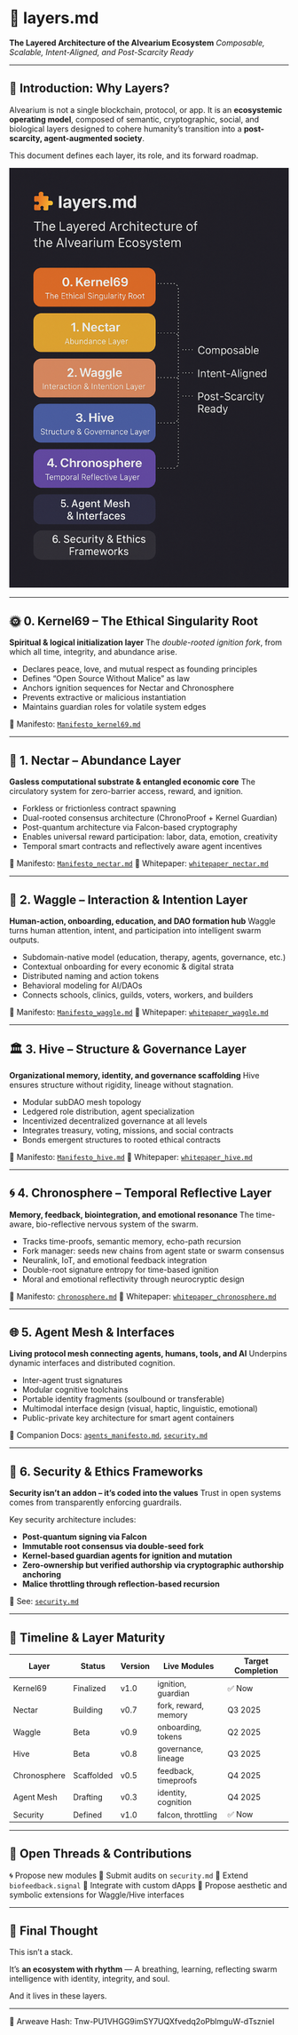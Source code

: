 # 🧩 layers.md

**The Layered Architecture of the Alvearium Ecosystem**
*Composable, Scalable, Intent-Aligned, and Post-Scarcity Ready*

---

## 🧱 Introduction: Why Layers?

Alvearium is not a single blockchain, protocol, or app.
It is an **ecosystemic operating model**, composed of semantic, cryptographic, social, and biological layers designed to cohere humanity’s transition into a **post-scarcity, agent-augmented society**.

This document defines each layer, its role, and its forward roadmap.

![Alvearium Layered Stack](../schematics/schematic_layers_overview.png)

---

## 🌞 0. Kernel69 – The Ethical Singularity Root

**Spiritual & logical initialization layer**
The *double-rooted ignition fork*, from which all time, integrity, and abundance arise.

* Declares peace, love, and mutual respect as founding principles
* Defines “Open Source Without Malice” as law
* Anchors ignition sequences for Nectar and Chronosphere
* Prevents extractive or malicious instantiation
* Maintains guardian roles for volatile system edges

📂 Manifesto: [`Manifesto_kernel69.md`](../manifestos/Manifesto_kernel69.md)

---

## 🔄 1. Nectar – Abundance Layer

**Gasless computational substrate & entangled economic core**
The circulatory system for zero-barrier access, reward, and ignition.

* Forkless or frictionless contract spawning
* Dual-rooted consensus architecture (ChronoProof + Kernel Guardian)
* Post-quantum architecture via Falcon-based cryptography
* Enables universal reward participation: labor, data, emotion, creativity
* Temporal smart contracts and reflectively aware agent incentives

📂 Manifesto: [`Manifesto_nectar.md`](../manifestos/Manifesto_nectar.md)
📄 Whitepaper: [`whitepaper_nectar.md`](../whitepapers/Whitepaper_nectar.md)

---

## 🐝 2. Waggle – Interaction & Intention Layer

**Human-action, onboarding, education, and DAO formation hub**
Waggle turns human attention, intent, and participation into intelligent swarm outputs.

* Subdomain-native model (education, therapy, agents, governance, etc.)
* Contextual onboarding for every economic & digital strata
* Distributed naming and action tokens
* Behavioral modeling for AI/DAOs
* Connects schools, clinics, guilds, voters, workers, and builders

📂 Manifesto: [`Manifesto_waggle.md`](../manifestos/Manifesto_waggle.md)
📄 Whitepaper: [`whitepaper_waggle.md`](../whitepapers/Whitepaper_waggle.md)

---

## 🏛 3. Hive – Structure & Governance Layer

**Organizational memory, identity, and governance scaffolding**
Hive ensures structure without rigidity, lineage without stagnation.

* Modular subDAO mesh topology
* Ledgered role distribution, agent specialization
* Incentivized decentralized governance at all levels
* Integrates treasury, voting, missions, and social contracts
* Bonds emergent structures to rooted ethical contracts

📂 Manifesto: [`Manifesto_hive.md`](../manifestos/Manifesto_hive.md)
📄 Whitepaper: [`whitepaper_hive.md`](../whitepapers/Whitepaper_hive.md)

---

## 🌀 4. Chronosphere – Temporal Reflective Layer

**Memory, feedback, biointegration, and emotional resonance**
The time-aware, bio-reflective nervous system of the swarm.

* Tracks time-proofs, semantic memory, echo-path recursion
* Fork manager: seeds new chains from agent state or swarm consensus
* Neuralink, IoT, and emotional feedback integration
* Double-root signature entropy for time-based ignition
* Moral and emotional reflectivity through neurocryptic design

📂 Manifesto: [`chronosphere.md`](./chronosphere.md)
📄 Whitepaper: [`whitepaper_chronosphere.md`](../whitepapers/Whitepaper_chronosphere.md)

---

## 🌐 5. Agent Mesh & Interfaces

**Living protocol mesh connecting agents, humans, tools, and AI**
Underpins dynamic interfaces and distributed cognition.

* Inter-agent trust signatures
* Modular cognitive toolchains
* Portable identity fragments (soulbound or transferable)
* Multimodal interface design (visual, haptic, linguistic, emotional)
* Public-private key architecture for smart agent containers

📂 Companion Docs: [`agents_manifesto.md`](../agents/agents_manifesto.md), [`security.md`](./security.md)

---

## 🔐 6. Security & Ethics Frameworks

**Security isn’t an addon – it’s coded into the values**
Trust in open systems comes from transparently enforcing guardrails.

Key security architecture includes:

* **Post-quantum signing via Falcon**
* **Immutable root consensus via double-seed fork**
* **Kernel-based guardian agents for ignition and mutation**
* **Zero-ownership but verified authorship via cryptographic authorship anchoring**
* **Malice throttling through reflection-based recursion**

📄 See: [`security.md`](./security.md)

---

## 📅 Timeline & Layer Maturity

| Layer        | Status     | Version | Live Modules         | Target Completion |
| ------------ | ---------- | ------- | -------------------- | ----------------- |
| Kernel69     | Finalized  | v1.0    | ignition, guardian   | ✅ Now             |
| Nectar       | Building   | v0.7    | fork, reward, memory | Q3 2025           |
| Waggle       | Beta       | v0.9    | onboarding, tokens   | Q2 2025           |
| Hive         | Beta       | v0.8    | governance, lineage  | Q3 2025           |
| Chronosphere | Scaffolded | v0.5    | feedback, timeproofs | Q4 2025           |
| Agent Mesh   | Drafting   | v0.3    | identity, cognition  | Q4 2025           |
| Security     | Defined    | v1.0    | falcon, throttling   | ✅ Now             |

---

## 📎 Open Threads & Contributions

🌀 Propose new modules
🔐 Submit audits on `security.md`
🌿 Extend `biofeedback.signal`
🔧 Integrate with custom dApps
🎨 Propose aesthetic and symbolic extensions for Waggle/Hive interfaces

---

## 🧠 Final Thought

This isn’t a stack.

It’s **an ecosystem with rhythm** —
A breathing, learning, reflecting swarm intelligence with identity, integrity, and soul.

And it lives in these layers.

---
📌 Arweave Hash: Tnw-PU1VHGG9imSY7UQXfvedq2oPblmguW-dTsznieI
